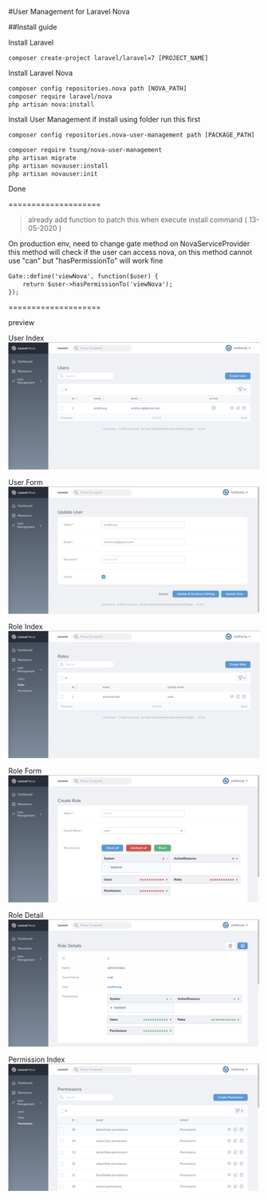 #User Management for Laravel Nova

##Install guide

Install Laravel
```
composer create-project laravel/laravel=7 [PROJECT_NAME]
```

Install Laravel Nova
```
composer config repositories.nova path [NOVA_PATH]
composer require laravel/nova
php artisan nova:install
```

Install User Management
if install using folder run this first
```
composer config repositories.nova-user-management path [PACKAGE_PATH]
```
```
composer require tsung/nova-user-management
php artisan migrate
php artisan novauser:install
php artisan novauser:init
```
Done

====================

>already add function to patch this when execute install command ( 13-05-2020 )

On production env, need to change gate method on NovaServiceProvider
this method will check if the user can access nova, on this method cannot use "can" but "hasPermissionTo" will work fine
```
Gate::define('viewNova', function($user) {
    return $user->hasPermissionTo('viewNova');
});
```

====================

preview

User Index
![user index](https://github.com/anditsung/nova-user-management/blob/nova2/preview/user-index.png?raw=true)

User Form
![user form](https://github.com/anditsung/nova-user-management/blob/nova2/preview/user-form.png?raw=true)

Role Index
![role index](https://github.com/anditsung/nova-user-management/blob/nova2/preview/role-index.png?raw=true)

Role Form
![role form](https://github.com/anditsung/nova-user-management/blob/nova2/preview/role-form.png?raw=true)

Role Detail
![role detail](https://github.com/anditsung/nova-user-management/blob/nova2/preview/role-detail.png?raw=true)

Permission Index
![permission index](https://github.com/anditsung/nova-user-management/blob/nova2/preview/permission-index.png?raw=true)
